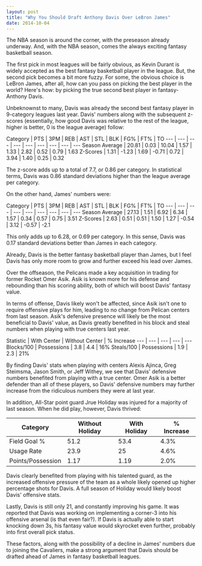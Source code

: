 ```yaml
---
layout: post
title: "Why You Should Draft Anthony Davis Over LeBron James"
date: 2014-10-04
---
```


The NBA season is around the corner, with the preseason already underway. And, with the NBA season, comes the always exciting fantasy basketball season.

The first pick in most leagues will be fairly obvious, as Kevin Durant is widely accepted as the best fantasy basketball player in the league. But, the second pick becomes a bit more fuzzy. For some, the obvious choice is LeBron James, after all, how can you pass on picking the best player in the world? Here's how: by picking the true second best player in fantasy- Anthony Davis.

Unbeknownst to many, Davis was already the second best fantasy player in 9-category leagues last year. Davis' numbers along with the subsequent z-scores (essentially, how good Davis was relative to the rest of the league, higher is better, 0 is the league average) follow:

Category | PTS | 3PM | REB | AST | STL | BLK | FG% | FT% | TO
--- | --- | --- | --- | --- | --- | --- | --- | ---
Season Average | 20.81 | 0.03 | 10.04 | 1.57 | 1.33 | 2.82 | 0.52 | 0.79 | 1.63
Z-Scores | 1.31 | -1.23 | 1.69 | -0.71 | 0.72 | 3.94 | 1.40 | 0.25 | 0.32

The z-score adds up to a total of 7.7, or 0.86 per category. In statistical terms, Davis was 0.86 standard deviations higher than the league average per category.

On the other hand, James' numbers were:

Category | PTS | 3PM | REB | AST | STL | BLK | FG% | FT% | TO
--- | --- | --- | --- | --- | --- | --- | --- | ---
Season Average | 27.13 | 1.51 | 6.92 | 6.34 | 1.57 | 0.34 | 0.57 | 0.75 | 3.51
Z-Scores | 2.63 | 0.51 | 0.51 | 1.50 | 1.27 | -0.54 | 3.12 | -0.57 | -2.1

This only adds up to 6.28, or 0.69 per category. In this sense, Davis was 0.17 standard deviations better than James in each category.

Already, Davis is the better fantasy basketball player than James, but I feel Davis has only more room to grow and further exceed his lead over James.

Over the offseason, the Pelicans made a key acquisition in trading for former Rocket Omer Asik. Asik is known more for his defense and rebounding than his scoring ability, both of which will boost Davis' fantasy value.

In terms of offense, Davis likely won't be affected, since Asik isn't one to require offensive plays for him, leading to no change from Pelican centers from last season.
Asik's defensive presence will likely be the most beneficial to Davis' value, as Davis greatly benefited in his block and steal numbers when playing with true centers last year.

Statistic | With Center | Without Center | % Increase
--- | --- | --- | --- | ---
Blocks/100 | Possessions | 3.8 | 4.4 | 16%
Steals/100 | Possessions | 1.9 | 2.3 | 21%


By finding Davis' stats when playing with centers Alexis Ajinca, Greg Steimsma, Jason Smith, or Jeff Withey, we see that Davis' defensive numbers benefited from playing with a true center. Omer Asik is a better defender than all of these players, so Davis' defensive numbers may further increase from the ridiculous numbers they were at last year.

In addition, All-Star point guard Jrue Holiday was injured for a majority of last season. When he did play, however, Davis thrived:


Category | Without Holiday | With Holiday | % Increase
 --- | --- | --- | ---
Field Goal % | 51.2 | 53.4 | 4.3%
Usage Rate | 23.9 | 25 | 4.6%
Points/Possession | 1.17 | 1.19 | 2.0%

Davis clearly benefited from playing with his talented guard, as the increased offensive pressure of the team as a whole likely opened up higher percentage shots for Davis. A full season of Holiday would likely boost Davis' offensive stats.

Lastly, Davis is still only 21, and constantly improving his game. It was reported that Davis was working on implementing a corner-3 into his offensive arsenal (is that even fair?). If Davis is actually able to start knocking down 3s, his fantasy value would skyrocket even further, probably into first overall pick status.

These factors, along with the possibility of a decline in James' numbers due to joining the Cavaliers, make a strong argument that Davis should be drafted ahead of James in fantasy basketball leagues.